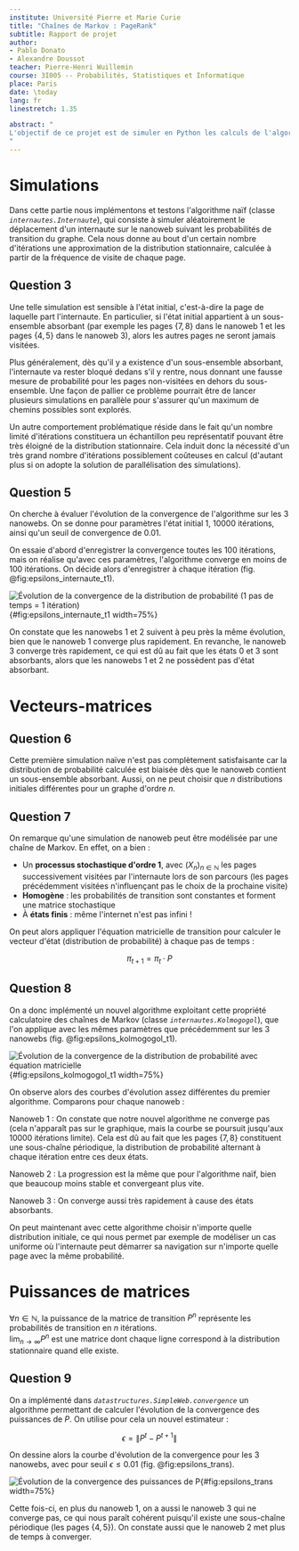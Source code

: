 ```yaml
---
institute: Université Pierre et Marie Curie
title: "Chaînes de Markov : PageRank"
subtitle: Rapport de projet
author:
- Pablo Donato
- Alexandre Doussot
teacher: Pierre-Henri Wuillemin
course: 3I005 -- Probabilités, Statistiques et Informatique
place: Paris
date: \today
lang: fr
linestretch: 1.35

abstract: "
L'objectif de ce projet est de simuler en Python les calculs de l'algorithme *PageRank* utilisé par Google dans son moteur de recherche. On se concentre pour simplifier l'étude sur de petites instances de réseaux de pages que l'on appelle nanowebs. On implémente alors les structures de données adéquates à la représentation des graphes probabilistes, puis deux algorithmes permettant d'approximer la distribution stationnaire du processus markovien de parcours d'un nanoweb : un premier naïf explorant manuellement le graphe, puis un second exploitant les propriétés calculatoires des chaînes de Markov. On compare finalement les résultats de ces deux algorithmes, ainsi que leur performances respectives.
"
---
```


# Simulations

Dans cette partie nous implémentons et testons l'algorithme naïf (classe *`internautes.Internaute`*), qui consiste à simuler aléatoirement le déplacement d'un internaute sur le nanoweb suivant les probabilités de transition du graphe. Cela nous donne au bout d'un certain nombre d'itérations une approximation de la distribution stationnaire, calculée à partir de la fréquence de visite de chaque page.

## Question 3

Une telle simulation est sensible à l'état initial, c'est-à-dire la page de laquelle part l'internaute. En particulier, si l'état initial appartient à un sous-ensemble absorbant (par exemple les pages $\{7,8\}$ dans le nanoweb 1 et les pages $\{4,5\}$ dans le nanoweb 3), alors les autres pages ne seront jamais visitées.  

Plus généralement, dès qu'il y a existence d'un sous-ensemble absorbant, l'internaute va rester bloqué dedans s'il y rentre, nous donnant une fausse mesure de probabilité pour les pages non-visitées en dehors du sous-ensemble. Une façon de pallier ce problème pourrait être de lancer plusieurs simulations en parallèle pour s'assurer qu'un maximum de chemins possibles sont explorés.

Un autre comportement problématique réside dans le fait qu'un nombre limité d'itérations constituera un échantillon peu représentatif pouvant être très éloigné de la distribution stationnaire. Cela induit donc la nécessité d'un très grand nombre d'itérations possiblement coûteuses en calcul (d'autant plus si on adopte la solution de parallélisation des simulations).

## Question 5

On cherche à évaluer l'évolution de la convergence de l'algorithme sur les 3 nanowebs. On se donne pour paramètres l'état initial 1, 10000 itérations, ainsi qu'un seuil de convergence de $0.01$.

On essaie d'abord d'enregistrer la convergence toutes les 100 itérations, mais on réalise qu'avec ces paramètres, l'algorithme converge en moins de 100 itérations. On décide alors d'enregistrer à chaque itération (fig. @fig:epsilons_internaute_t1).

![Évolution de la convergence de la distribution de probabilité (1 pas de temps = 1 itération)](img/epsilons_internaute_t1.png){#fig:epsilons_internaute_t1 width=75%}

On constate que les nanowebs 1 et 2 suivent à peu près la même évolution, bien que le nanoweb 1 converge plus rapidement. En revanche, le nanoweb 3 converge très rapidement, ce qui est dû au fait que les états 0 et 3 sont absorbants, alors que les nanowebs 1 et 2 ne possèdent pas d'état absorbant.

# Vecteurs-matrices

## Question 6

Cette première simulation naïve n'est pas complètement satisfaisante car la distribution de probabilité calculée est biaisée dès que le nanoweb contient un sous-ensemble absorbant. Aussi, on ne peut choisir que $n$ distributions initiales différentes pour un graphe d'ordre $n$.

## Question 7

On remarque qu'une simulation de nanoweb peut être modélisée par une chaîne de Markov. En effet, on a bien :

- Un **processus stochastique d'ordre 1**, avec $(X_n)_{n\in\mathbb{N}}$ les pages successivement visitées par l'internaute lors de son parcours (les pages précédemment visitées n'influençant pas le choix de la prochaine visite)
- **Homogène** : les probabilités de transition sont constantes et forment une matrice stochastique
- À **états finis** : même l'internet n'est pas infini !

On peut alors appliquer l'équation matricielle de transition pour calculer le vecteur d'état (distribution de probabilité) à chaque pas de temps :

$$\pi_{t+1} = \pi_t \cdot P$$

## Question 8

On a donc implémenté un nouvel algorithme exploitant cette propriété calculatoire des chaînes de Markov (classe *`internautes.Kolmogogol`*), que l'on applique avec les mêmes paramètres que précédemment sur les 3 nanowebs (fig. @fig:epsilons_kolmogogol_t1).

![Évolution de la convergence de la distribution de probabilité avec équation matricielle](img/epsilons_kolmogogol_t1.png){#fig:epsilons_kolmogogol_t1 width=75%}

On observe alors des courbes d'évolution assez différentes du premier algorithme. Comparons pour chaque nanoweb :

Nanoweb 1
: On constate que notre nouvel algorithme ne converge pas (cela n'apparaît pas sur le graphique, mais la courbe se poursuit jusqu'aux 10000 itérations limite). Cela est dû au fait que les pages $\{7,8\}$ constituent une sous-chaîne périodique, la distribution de probabilité alternant à chaque itération entre ces deux états.

Nanoweb 2
: La progression est la même que pour l'algorithme naïf, bien que beaucoup moins stable et convergeant plus vite.

Nanoweb 3
: On converge aussi très rapidement à cause des états absorbants.

On peut maintenant avec cette algorithme choisir n'importe quelle distribution initiale, ce qui nous permet par exemple de modéliser un cas uniforme où l'internaute peut démarrer sa navigation sur n'importe quelle page avec la même probabilité.

# Puissances de matrices

$\forall n \in \mathbb{N}$, la puissance de la matrice de transition $P^n$ représente les probabilités de transition en $n$ itérations.  
$\lim_{n\to\infty} P^n$ est une matrice dont chaque ligne correspond à la distribution stationnaire quand elle existe.

## Question 9

On a implémenté dans *`datastructures.SimpleWeb.convergence`* un algorithme permettant de calculer l'évolution de la convergence des puissances de $P$. On utilise pour cela un nouvel estimateur :

$$\epsilon = \left\|P^{t} - P^{t+1}\right\|$$

On dessine alors la courbe d'évolution de la convergence pour les 3 nanowebs, avec pour seuil $\epsilon \leq 0.01$ (fig. @fig:epsilons_trans).

![Évolution de la convergence des puissances de $P$](img/epsilons_trans.png){#fig:epsilons_trans width=75%}

Cette fois-ci, en plus du nanoweb 1, on a aussi le nanoweb 3 qui ne converge pas, ce qui nous paraît cohérent puisqu'il existe une sous-chaîne périodique (les pages $\{4,5\}$). On constate aussi que le nanoweb 2 met plus de temps à converger.

